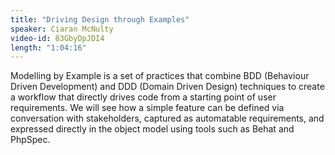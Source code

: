 ```yaml
---
title: "Driving Design through Examples"
speaker: Ciaran McNulty
video-id: 83GbyDpJDI4
length: "1:04:16"
---
```

Modelling by Example is a set of practices that combine BDD (Behaviour Driven Development) and DDD (Domain Driven Design) techniques to create a workflow that directly drives code from a starting point of user requirements. We will see how a simple feature can be defined via conversation with stakeholders, captured as automatable requirements, and expressed directly in the object model using tools such as Behat and PhpSpec.
